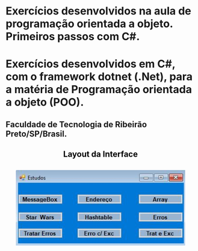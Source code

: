 # Exercícios desenvolvidos na aula de programação orientada a objeto. Primeiros passos com C#.

<h1>
Exercícios desenvolvidos em C#, com o framework dotnet (.Net), para a matéria de Programação orientada a objeto (POO).
</h1>

<h2>
Faculdade de Tecnologia de Ribeirão Preto/SP/Brasil.
</h2>

<h2 align="center" style="color:black"> Layout da Interface
<h2>

<h2 align="center">
<img alt="layout" src= "https://github.com/angelresende/Aula_23_03_2021_csharp/blob/master/Layout.JPG" width="450px">
</h2>
